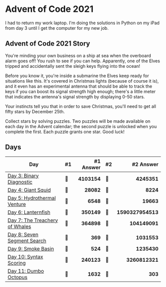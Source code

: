 # Advent of Code 2021

I had to return my work laptop. I'm doing the solutions in Python on my iPad from day 3 until I get the computer for my new job.

## Advent of Code 2021 Story

You're minding your own business on a ship at sea when the overboard alarm goes off! You rush to see if you can help. Apparently, one of the Elves tripped and accidentally sent the sleigh keys flying into the ocean!

Before you know it, you're inside a submarine the Elves keep ready for situations like this. It's covered in Christmas lights (because of course it is), and it even has an experimental antenna that should be able to track the keys if you can boost its signal strength high enough; there's a little meter that indicates the antenna's signal strength by displaying 0-50 stars.

Your instincts tell you that in order to save Christmas, you'll need to get all fifty stars by December 25th.

Collect stars by solving puzzles. Two puzzles will be made available on each day in the Advent calendar; the second puzzle is unlocked when you complete the first. Each puzzle grants one star. Good luck!

## Days

| Day                                                                                                  | #1  |   #1 Answer | #2  |      #2 Answer |
| ---------------------------------------------------------------------------------------------------- | --- | ----------: | --- | -------------: |
| [Day 3: Binary Diagnostic](https://github.com/believer/advent-of-code/blob/master/python/2021/day_03.py) | 🌟  |    **4103154** | 🌟  |       **4245351** |
| [Day 4: Giant Squid](https://github.com/believer/advent-of-code/blob/master/python/2021/day_04.py)    | 🌟  | **28082** | 🌟  | **8224** |
| [Day 5: Hydrothermal Venture](https://github.com/believer/advent-of-code/blob/master/python/2021/day_05.py) | 🌟 | **6548** | 🌟 | **19663** |
| [Day 6: Lanternfish](https://github.com/believer/advent-of-code/blob/master/python/2021/day_06.py) | 🌟 | **350149** | 🌟 | **1590327954513** |
| [Day 7: The Treachery of Whales](https://github.com/believer/advent-of-code/blob/master/python/2021/day_07.py) | 🌟 | **364898** | 🌟 | **104149091** |
| [Day 8: Seven Segment Search](https://github.com/believer/advent-of-code/blob/master/python/2021/day_08.py) | 🌟 | **369** | 🌟 | **1031553** |
| [Day 9: Smoke Basin](https://github.com/believer/advent-of-code/blob/master/python/2021/day_09.py) | 🌟 | **524** | 🌟 | **1235430** |
| [Day 10: Syntax Scoring](https://github.com/believer/advent-of-code/blob/master/python/2021/day_10.py) | 🌟 | **240123** | 🌟 | **3260812321** |
| [Day 11: Dumbo Octopus](https://github.com/believer/advent-of-code/blob/master/python/2021/day_11.py) | 🌟 | **1632** | 🌟 | **303** |


